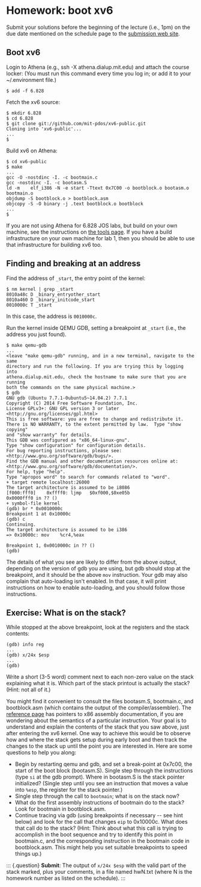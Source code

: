 Homework: boot xv6
==================

Submit your solutions before the beginning of the lecture (i.e., 1pm) on
the due date mentioned on the schedule page to the [submission web
site](https://6828.scripts.mit.edu/2018/handin.py/).

Boot xv6
--------

Login to Athena (e.g., ssh -X athena.dialup.mit.edu) and attach the
course locker: (You must run this command every time you log in; or add
it to your \~/.environment file.)

    $ add -f 6.828

Fetch the xv6 source:

    $ mkdir 6.828
    $ cd 6.828
    $ git clone git://github.com/mit-pdos/xv6-public.git
    Cloning into 'xv6-public'...
    ...
    $

Build xv6 on Athena:

    $ cd xv6-public
    $ make
    ...
    gcc -O -nostdinc -I. -c bootmain.c
    gcc -nostdinc -I. -c bootasm.S
    ld -m    elf_i386 -N -e start -Ttext 0x7C00 -o bootblock.o bootasm.o bootmain.o
    objdump -S bootblock.o > bootblock.asm
    objcopy -S -O binary -j .text bootblock.o bootblock
    ...
    $ 

If you are not using Athena for 6.828 JOS labs, but build on your own
machine, see the instructions on [the tools
page](https://pdos.csail.mit.edu/6.828/2018/tools.html). If you have a
build infrastructure on your own machine for lab 1, then you should be
able to use that infrastructure for building xv6 too.

Finding and breaking at an address
----------------------------------

Find the address of `_start`, the entry point of the kernel:

    $ nm kernel | grep _start
    8010a48c D _binary_entryother_start
    8010a460 D _binary_initcode_start
    0010000c T _start

In this case, the address is `0010000c`.

Run the kernel inside QEMU GDB, setting a breakpoint at `_start` (i.e.,
the address you just found).

    $ make qemu-gdb
    ...
    <leave "make qemu-gdb" running, and in a new terminal, navigate to the same
    directory and run the following. If you are trying this by logging into
    athena.dialup.mit.edu, check the hostname to make sure that you are running
    both the commands on the same physical machine.>
    $ gdb
    GNU gdb (Ubuntu 7.7.1-0ubuntu5~14.04.2) 7.7.1
    Copyright (C) 2014 Free Software Foundation, Inc.
    License GPLv3+: GNU GPL version 3 or later <http://gnu.org/licenses/gpl.html>
    This is free software: you are free to change and redistribute it.
    There is NO WARRANTY, to the extent permitted by law.  Type "show copying"
    and "show warranty" for details.
    This GDB was configured as "x86_64-linux-gnu".
    Type "show configuration" for configuration details.
    For bug reporting instructions, please see:
    <http://www.gnu.org/software/gdb/bugs/>.
    Find the GDB manual and other documentation resources online at:
    <http://www.gnu.org/software/gdb/documentation/>.
    For help, type "help".
    Type "apropos word" to search for commands related to "word".
    + target remote localhost:26000
    The target architecture is assumed to be i8086
    [f000:fff0]    0xffff0: ljmp   $0xf000,$0xe05b
    0x0000fff0 in ?? ()
    + symbol-file kernel
    (gdb) br * 0x0010000c
    Breakpoint 1 at 0x10000c
    (gdb) c
    Continuing.
    The target architecture is assumed to be i386
    => 0x10000c: mov    %cr4,%eax

    Breakpoint 1, 0x0010000c in ?? ()
    (gdb)

The details of what you see are likely to differ from the above output,
depending on the version of gdb you are using, but gdb should stop at
the breakpoint, and it should be the above `mov` instruction. Your gdb
may also complain that auto-loading isn\'t enabled. In that case, it
will print instructions on how to enable auto-loading, and you should
follow those instructions.

Exercise: What is on the stack?
-------------------------------

While stopped at the above breakpoint, look at the registers and the
stack contents:

    (gdb) info reg
    ...
    (gdb) x/24x $esp
    ...
    (gdb)

Write a short (3-5 word) comment next to each non-zero value on the
stack explaining what it is. Which part of the stack printout is
actually the stack? (Hint: not all of it.)

You might find it convenient to consult the files bootasm.S, bootmain.c,
and bootblock.asm (which contains the output of the compiler/assembler).
The [reference
page](https://pdos.csail.mit.edu/6.828/2018/reference.html) has pointers
to x86 assembly documentation, if you are wondering about the semantics
of a particular instruction. Your goal is to understand and explain the
contents of the stack that you saw above, just after entering the xv6
kernel. One way to achieve this would be to observe how and where the
stack gets setup during early boot and then track the changes to the
stack up until the point you are interested in. Here are some questions
to help you along:

-   Begin by restarting qemu and gdb, and set a break-point at 0x7c00,
    the start of the boot block (bootasm.S). Single step through the
    instructions (type `si` at the gdb prompt). Where in bootasm.S is
    the stack pointer initialized? (Single step until you see an
    instruction that moves a value into `%esp`, the register for the
    stack pointer.)
-   Single step through the call to `bootmain`; what is on the stack
    now?
-   What do the first assembly instructions of bootmain do to the stack?
    Look for bootmain in bootblock.asm.
-   Continue tracing via gdb (using breakpoints if necessary \-- see
    hint below) and look for the call that changes `eip` to 0x10000c.
    What does that call do to the stack? (Hint: Think about what this
    call is trying to accomplish in the boot sequence and try to
    identify this point in bootmain.c, and the corresponding instruction
    in the bootmain code in bootblock.asm. This might help you set
    suitable breakpoints to speed things up.)

::: {.question}
**Submit**: The output of `x/24x $esp` with the valid part of the stack
marked, plus your comments, in a file named hwN.txt (where N is the
homework number as listed on the schedule).
:::
